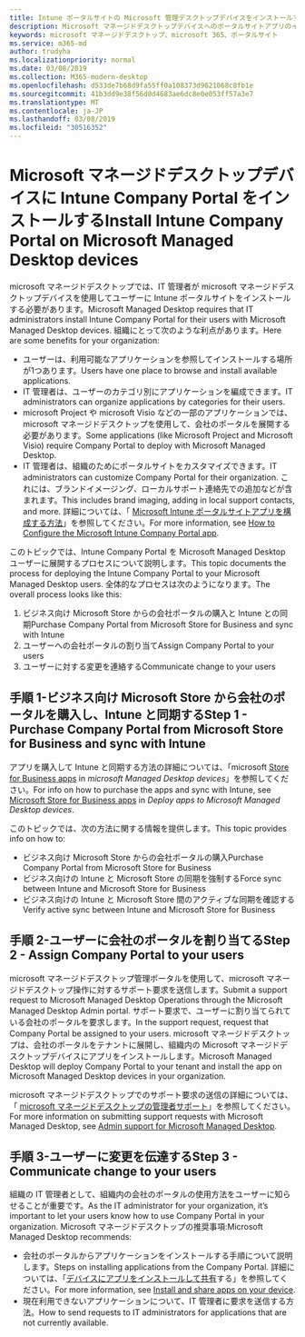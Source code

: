 ```yaml
---
title: Intune ポータルサイトの Microsoft 管理デスクトップデバイスをインストールする
description: Microsoft マネージドデスクトップデバイスへのポータルサイトアプリのインストールに関する情報
keywords: microsoft マネージドデスクトップ、microsoft 365、ポータルサイト
ms.service: m365-md
author: trudyha
ms.localizationpriority: normal
ms.date: 03/08/2019
ms.collection: M365-modern-desktop
ms.openlocfilehash: d533de7b68d9fa55ff0a108373d9621068c8fb1e
ms.sourcegitcommit: 41b3dd9e38f56d0d4683ae6dc8e0e053ff57a3e7
ms.translationtype: MT
ms.contentlocale: ja-JP
ms.lasthandoff: 03/08/2019
ms.locfileid: "30516352"
---
```

# <a name="install-intune-company-portal-on-microsoft-managed-desktop-devices"></a><span data-ttu-id="8a0ef-104">Microsoft マネージドデスクトップデバイスに Intune Company Portal をインストールする</span><span class="sxs-lookup"><span data-stu-id="8a0ef-104">Install Intune Company Portal on Microsoft Managed Desktop devices</span></span>

<span data-ttu-id="8a0ef-105">microsoft マネージドデスクトップでは、IT 管理者が microsoft マネージドデスクトップデバイスを使用してユーザーに Intune ポータルサイトをインストールする必要があります。</span><span class="sxs-lookup"><span data-stu-id="8a0ef-105">Microsoft Managed Desktop requires that IT administrators install Intune Company Portal for their users with Microsoft Managed Desktop devices.</span></span> <span data-ttu-id="8a0ef-106">組織にとって次のような利点があります。</span><span class="sxs-lookup"><span data-stu-id="8a0ef-106">Here are some benefits for your organization:</span></span>
- <span data-ttu-id="8a0ef-107">ユーザーは、利用可能なアプリケーションを参照してインストールする場所が1つあります。</span><span class="sxs-lookup"><span data-stu-id="8a0ef-107">Users have one place to browse and install available applications.</span></span> 
- <span data-ttu-id="8a0ef-108">IT 管理者は、ユーザーのカテゴリ別にアプリケーションを編成できます。</span><span class="sxs-lookup"><span data-stu-id="8a0ef-108">IT administrators can organize applications by categories for their users.</span></span>  
- <span data-ttu-id="8a0ef-109">microsoft Project や microsoft Visio などの一部のアプリケーションでは、microsoft マネージドデスクトップを使用して、会社のポータルを展開する必要があります。</span><span class="sxs-lookup"><span data-stu-id="8a0ef-109">Some applications (like Microsoft Project and Microsoft Visio) require Company Portal to deploy with Microsoft Managed Desktop.</span></span>
- <span data-ttu-id="8a0ef-110">IT 管理者は、組織のためにポータルサイトをカスタマイズできます。</span><span class="sxs-lookup"><span data-stu-id="8a0ef-110">IT administrators can customize Company Portal for their organization.</span></span> <span data-ttu-id="8a0ef-111">これには、ブランドイメージング、ローカルサポート連絡先での追加などが含まれます。</span><span class="sxs-lookup"><span data-stu-id="8a0ef-111">This includes brand imaging, adding in local support contacts, and more.</span></span> <span data-ttu-id="8a0ef-112">詳細については、「 [Microsoft Intune ポータルサイトアプリを構成する方法](https://docs.microsoft.com/intune/company-portal-app)」を参照してください。</span><span class="sxs-lookup"><span data-stu-id="8a0ef-112">For more information, see [How to Configure the Microsoft Intune Company Portal app](https://docs.microsoft.com/intune/company-portal-app).</span></span>   

<span data-ttu-id="8a0ef-113">このトピックでは、Intune Company Portal を Microsoft Managed Desktop ユーザーに展開するプロセスについて説明します。</span><span class="sxs-lookup"><span data-stu-id="8a0ef-113">This topic documents the process for deploying the Intune Company Portal to your Microsoft Managed Desktop users.</span></span> <span data-ttu-id="8a0ef-114">全体的なプロセスは次のようになります。</span><span class="sxs-lookup"><span data-stu-id="8a0ef-114">The overall process looks like this:</span></span>
1. <span data-ttu-id="8a0ef-115">ビジネス向け Microsoft Store からの会社ポータルの購入と Intune との同期</span><span class="sxs-lookup"><span data-stu-id="8a0ef-115">Purchase Company Portal from Microsoft Store for Business and sync with Intune</span></span>
2. <span data-ttu-id="8a0ef-116">ユーザーへの会社ポータルの割り当て</span><span class="sxs-lookup"><span data-stu-id="8a0ef-116">Assign Company Portal to your users</span></span>
3. <span data-ttu-id="8a0ef-117">ユーザーに対する変更を連絡する</span><span class="sxs-lookup"><span data-stu-id="8a0ef-117">Communicate change to your users</span></span>

## <a name="step-1---purchase-company-portal-from-microsoft-store-for-business-and-sync-with-intune"></a><span data-ttu-id="8a0ef-118">手順 1-ビジネス向け Microsoft Store から会社のポータルを購入し、Intune と同期する</span><span class="sxs-lookup"><span data-stu-id="8a0ef-118">Step 1 - Purchase Company Portal from Microsoft Store for Business and sync with Intune</span></span>
<span data-ttu-id="8a0ef-119">アプリを購入して Intune と同期する方法の詳細については、「microsoft [Store for Business apps](deploy-apps.md#msfb-apps) in *microsoft Managed Desktop devices*」を参照してください。</span><span class="sxs-lookup"><span data-stu-id="8a0ef-119">For info on how to purchase the apps and sync with Intune, see [Microsoft Store for Business apps](deploy-apps.md#msfb-apps) in *Deploy apps to Microsoft Managed Desktop devices*.</span></span>

<span data-ttu-id="8a0ef-120">このトピックでは、次の方法に関する情報を提供します。</span><span class="sxs-lookup"><span data-stu-id="8a0ef-120">This topic provides info on how to:</span></span> 
- <span data-ttu-id="8a0ef-121">ビジネス向け Microsoft Store からの会社ポータルの購入</span><span class="sxs-lookup"><span data-stu-id="8a0ef-121">Purchase Company Portal from Microsoft Store for Business</span></span> 
- <span data-ttu-id="8a0ef-122">ビジネス向けの Intune と Microsoft Store の同期を強制する</span><span class="sxs-lookup"><span data-stu-id="8a0ef-122">Force sync between Intune and Microsoft Store for Business</span></span>
- <span data-ttu-id="8a0ef-123">ビジネス向けの Intune と Microsoft Store 間のアクティブな同期を確認する</span><span class="sxs-lookup"><span data-stu-id="8a0ef-123">Verify active sync between Intune and Microsoft Store for Business</span></span> 

## <a name="step-2---assign-company-portal-to-your-users"></a><span data-ttu-id="8a0ef-124">手順 2-ユーザーに会社のポータルを割り当てる</span><span class="sxs-lookup"><span data-stu-id="8a0ef-124">Step 2 - Assign Company Portal to your users</span></span>
<span data-ttu-id="8a0ef-125">microsoft マネージドデスクトップ管理ポータルを使用して、microsoft マネージドデスクトップ操作に対するサポート要求を送信します。</span><span class="sxs-lookup"><span data-stu-id="8a0ef-125">Submit a support request to Microsoft Managed Desktop Operations through the Microsoft Managed Desktop Admin portal.</span></span> <span data-ttu-id="8a0ef-126">サポート要求で、ユーザーに割り当てられている会社のポータルを要求します。</span><span class="sxs-lookup"><span data-stu-id="8a0ef-126">In the support request, request that Company Portal be assigned to your users.</span></span> <span data-ttu-id="8a0ef-127">microsoft マネージドデスクトップは、会社のポータルをテナントに展開し、組織内の Microsoft マネージドデスクトップデバイスにアプリをインストールします。</span><span class="sxs-lookup"><span data-stu-id="8a0ef-127">Microsoft Managed Desktop will deploy Company Portal to your tenant and install the app on Microsoft Managed Desktop devices in your organization.</span></span>

<span data-ttu-id="8a0ef-128">microsoft マネージドデスクトップでのサポート要求の送信の詳細については、「 [microsoft マネージドデスクトップの管理者サポート](../working-with-managed-desktop/admin-support.md)」を参照してください。</span><span class="sxs-lookup"><span data-stu-id="8a0ef-128">For more information on submitting support requests with Microsoft Managed Desktop, see [Admin support for Microsoft Managed Desktop](../working-with-managed-desktop/admin-support.md).</span></span>

## <a name="step-3---communicate-change-to-your-users"></a><span data-ttu-id="8a0ef-129">手順 3-ユーザーに変更を伝達する</span><span class="sxs-lookup"><span data-stu-id="8a0ef-129">Step 3 - Communicate change to your users</span></span>
<span data-ttu-id="8a0ef-130">組織の IT 管理者として、組織内の会社のポータルの使用方法をユーザーに知らせることが重要です。</span><span class="sxs-lookup"><span data-stu-id="8a0ef-130">As the IT administrator for your organization, it’s important to let your users know how to use Company Portal in your organization.</span></span> <span data-ttu-id="8a0ef-131">Microsoft マネージドデスクトップの推奨事項:</span><span class="sxs-lookup"><span data-stu-id="8a0ef-131">Microsoft Managed Desktop recommends:</span></span>
- <span data-ttu-id="8a0ef-132">会社のポータルからアプリケーションをインストールする手順について説明します。</span><span class="sxs-lookup"><span data-stu-id="8a0ef-132">Steps on installing applications from the Company Portal.</span></span> <span data-ttu-id="8a0ef-133">詳細については、「[デバイスにアプリをインストールして共有](https://docs.microsoft.com/intune-user-help/install-apps-cpapp-windows)する」を参照してください。</span><span class="sxs-lookup"><span data-stu-id="8a0ef-133">For more information, see [Install and share apps on your device](https://docs.microsoft.com/intune-user-help/install-apps-cpapp-windows).</span></span>
- <span data-ttu-id="8a0ef-134">現在利用できないアプリケーションについて、IT 管理者に要求を送信する方法。</span><span class="sxs-lookup"><span data-stu-id="8a0ef-134">How to send requests to IT administrators for applications that are not currently available.</span></span>